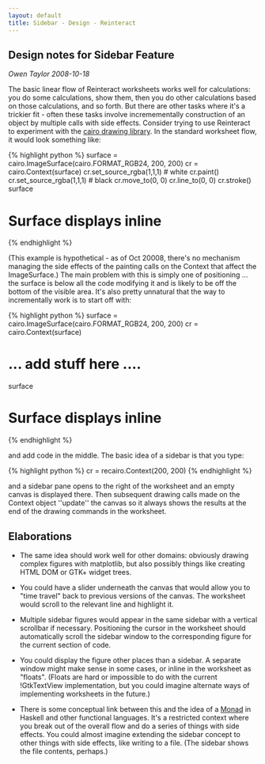 ```yaml
---
layout: default
title: Sidebar - Design - Reinteract
---
```


Design notes for Sidebar Feature
--------------------------------

_Owen Taylor 2008-10-18_

The basic linear flow of Reinteract worksheets works well for calculations\: you do some calculations, show them, then you do other calculations based on those calculations, and so forth. But there are other tasks where it's a trickier fit - often these tasks involve incremementally construction of an object by multiple calls with side effects. Consider trying to use Reinteract to experiment with the [cairo drawing library](http://www.cairographics.org). In the standard worksheet flow, it would look something like\:

{% highlight python %}
surface = cairo.ImageSurface(cairo.FORMAT_RGB24, 200, 200)
cr = cairo.Context(surface)
cr.set_source_rgba(1,1,1) # white
cr.paint()
cr.set_source_rgba(1,1,1) # black
cr.move_to(0, 0)
cr.line_to(0, 0)
cr.stroke()
surface
# Surface displays inline
{% endhighlight %}

(This example is hypothetical - as of Oct 20008, there's no mechanism managing the side effects of the painting calls on the Context that affect the ImageSurface.) The main problem with this is simply one of positioning ... the surface is below all the code modifying it and is likely to be off the bottom of the visible area. It's also pretty unnatural that the way to incrementally work is to start off with:

{% highlight python %}
surface = cairo.ImageSurface(cairo.FORMAT_RGB24, 200, 200)
cr = cairo.Context(surface)
# ... add stuff here ....
surface
# Surface displays inline
{% endhighlight %}

and add code in the middle. The basic idea of a sidebar is that you type:

{% highlight python %}
cr = recairo.Context(200, 200)
{% endhighlight %}

and a sidebar pane opens to the right of the worksheet and an empty canvas is displayed there. Then subsequent drawing calls made on the Context object ''update'' the canvas so it always shows the results at the end of the drawing commands in the worksheet.

Elaborations
------------

 * The same idea should work well for other domains: obviously drawing complex figures with matplotlib, but also possibly things like creating HTML DOM or GTK+ widget trees.

 * You could have a slider underneath the canvas that would allow you to "time travel" back to previous versions of the canvas. The worksheet would scroll to the relevant line and highlight it.

 * Multiple sidebar figures would appear in the same sidebar with a vertical scrollbar if necessary. Positioning the cursor in the worksheet should automatically scroll the sidebar window to the corresponding figure for the current section of code.

 * You could display the figure other places than a sidebar. A separate window might make sense in some cases, or inline in the worksheet as "floats". (Floats are hard or impossible to do with the current !GtkTextView implementation, but you could imagine alternate ways of implementing worksheets in the future.)

 * There is some conceptual link between this and the idea of a [Monad](http://en.wikipedia.org/wiki/Monad_%28functional_programming%29) in Haskell and other functional languages. It's a restricted context where you break out of the overall flow and do a series of things with side effects. You could almost imagine extending the sidebar concept to other things with side effects, like writing to a file. (The sidebar shows the file contents, perhaps.)
